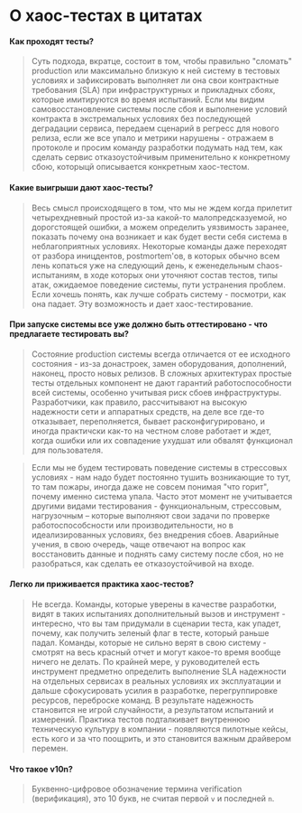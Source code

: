 # О хаос-тестах в цитатах

#### Как проходят тесты?

> Суть подхода, вкратце, состоит в том, чтобы правильно "сломать" production или максимально близкую к ней систему в тестовых условиях и зафиксировать выполняет ли она свои контрактные требования (SLA) при инфраструктурных и прикладных сбоях, которые имитируются во время испытаний. Если мы видим самовосстановление системы после сбоя и выполнение условий контракта в экстремальных условиях без последующей деградации сервиса, передаем сценарий в регресс для нового релиза, если же все упало и метрики нарушены - отражаем в протоколе и просим команду разработки подумать над тем, как сделать сервис отказоустойчивым применительно к конкретному сбою, которыцй описывается конкретным хаос-тестом. 

#### Какие выигрыши дают хаос-тесты?

> Весь смысл происходящего в том, что мы не ждем когда прилетит четырехдневный простой из-за какой-то малопредсказуемой, но дорогстоящей ошибки, а можем определить уязвимость заранее, показать почему она возникает и как будет вести себя система в неблагоприятных условиях. Некоторые команды даже переходят от разбора иницдентов, postmortem'ов, в которых обычно всем лень копаться уже на следующий день, к еженедельным chaos-испытаниям, в ходе которых они уточняют состав тестов, типы атак, ожидаемое поведение системы, пути устранения проблем. Если хочешь понять, как лучше собрать систему - посмотри, как она падает. Эту возможность и дает хаос-тестирование. 

#### При запуске системы все уже должно быть оттестировано - что предлагаете тестировать вы?

> Состояние production системы всегда отличается от ее исходного состояния - из-за донастроек, замен оборудования, дополнений, наконец, просто новых релизов. В сложных архитектурах простые тесты отдельных компонент не дают гарантий работоспособности всей системы, особенно учитывая риск сбоев инфраструктуры. Разработчики, как правило, рассчитывают на высокую надежности сети и аппаратных средств, на деле все где-то отказывает, переполняется, бывает расконфигурировано, и иногда практичски как-то на честном слове работает и ждет, когда ошибки или их совпадение ухудшат или обвалят функционал для пользователя. 

> Если мы не будем тестировать поведение системы в стрессовых условиях - нам надо будет постоянно тушить возникающие то тут, то там пожары, иногда даже не совсем понимая "что горит", почему именно система упала. Часто этот момент не учитывается другими видами тестирования - функциональным, стрессовым, нагрузочным – которые выполняют свои задачи по проверке работоспособсности или производительности, но в идеализированных условиях, без внедрения сбоев. Аварийные учения, в свою очередь,  чаще отвечают на вопрос как восстановить данные и поднять саму систему после сбоя, но не разобраться, как сделать ее отказоустойчивой на входе.

#### Легко ли приживается практика хаос-тестов?

> Не всегда. Команды, которые уверены в качестве разработки, видят в таких испытаниях дополнительный вызов и инструмент - интересно, что вы там придумали в сценарии теста, как упадет, почему, как получить зеленый флаг в тесте, который раньше падал. Команды, которые не сильно верят в свою систему - смотрят на весь красный отчет и могут какое-то время вообще ничего не делать. По крайней мере, у руководителей есть инструмент предметно определить выполнение SLA надежности на отдельных сервисах в реальных условиях их эксплуатации и дальше сфокусировать усилия в разработке, перегруппировке ресурсов, переброске команд. В результате надежность становится не игрой случайности, а результатом испытаний и измерений. Практика тестов подталкивает внутреннюю техническую культуру в компании - появляются пилотные кейсы, есть кого и за что поощрить, и это становится важным драйвером перемен.

#### Что такое v10n?

> Буквенно-цифровое обозначение термина verification (верификация), это 10 букв, не считая первой `v` и последней `n`.


